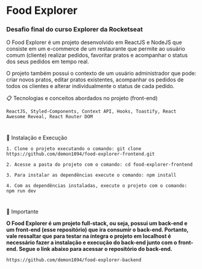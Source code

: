 # Food Explorer

### Desafio final do curso Explorer da Rocketseat

O Food Explorer é um projeto desenvolvido em ReactJS e NodeJS que consiste em um e-commerce de um restaurante que permite ao usuário comum (cliente) realizar pedidos, favoritar pratos e acompanhar o status dos seus pedidos em tempo real.

O projeto também possui o contexto de um usuário administrador que pode: criar novos pratos, editar pratos existentes, acompanhar os pedidos de todos os clientes e alterar individualmente o status de cada pedido.

📋 Tecnologias e conceitos abordados no projeto (front-end)
```
ReactJS, Styled-Components, Context API, Hooks, Toastify, React Awesome Reveal, React Router DOM
```
#
🔧 Instalação e Execução
```
1. Clone o projeto executando o comando: git clone https://github.com/demon1094/food-explorer-frontend.git
```
```
2. Acesse a pasta do projeto com o comando: cd food-explorer-frontend
```
```
3. Para instalar as dependências execute o comando: npm install
```
```
4. Com as dependências instaladas, execute o projeto com o comando: npm run dev
```
#
📌 Importante

**O Food Explorer é um projeto full-stack, ou seja, possui um back-end e um front-end (esse repositório) que ira consumir o back-end.
Portanto, vale ressaltar que para testar na íntegra o projeto em localhost é necessário fazer a instalação e execução do back-end junto 
com o front-end. Segue o link abaixo para acessar o repositório do back-end.**

```
https://github.com/demon1094/food-explorer-backend
```
